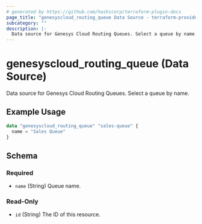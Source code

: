 ```yaml
---
# generated by https://github.com/hashicorp/terraform-plugin-docs
page_title: "genesyscloud_routing_queue Data Source - terraform-provider-genesyscloud"
subcategory: ""
description: |-
  Data source for Genesys Cloud Routing Queues. Select a queue by name.
---
```


# genesyscloud_routing_queue (Data Source)

Data source for Genesys Cloud Routing Queues. Select a queue by name.

## Example Usage

```terraform
data "genesyscloud_routing_queue" "sales-queue" {
  name = "Sales Queue"
}
```

<!-- schema generated by tfplugindocs -->
## Schema

### Required

- `name` (String) Queue name.

### Read-Only

- `id` (String) The ID of this resource.


